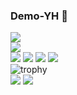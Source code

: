 ### Demo-YH 🦜
![](https://github-readme-stats.vercel.app/api/top-langs/?username=Demo-YH&theme=tokyonight&layout=compact)<br>
![](http://github-profile-summary-cards.vercel.app/api/cards/profile-details?username=Demo-YH&theme=tokyonight)<br>
![](http://github-profile-summary-cards.vercel.app/api/cards/repos-per-language?username=Demo-YH&theme=tokyonight)
![](http://github-profile-summary-cards.vercel.app/api/cards/most-commit-language?username=Demo-YH&theme=tokyonight)
![](http://github-profile-summary-cards.vercel.app/api/cards/stats?username=Demo-YH&theme=tokyonight)
![](http://github-profile-summary-cards.vercel.app/api/cards/productive-time?username=Demo-YH&theme=tokyonight&utcOffset=8)<br>
![trophy](https://github-profile-trophy.vercel.app/?username=Demo-YH&theme=tokyonight)<br>
![](https://github-readme-stats.vercel.app/api/?username=Demo-YH&layout=compact&theme=tokyonight)
![](https://github-readme-streak-stats.herokuapp.com/?user=Demo-YH&theme=tokyonight)


<!--
**Demo-YH/Demo-YH** is a ✨ _special_ ✨ repository because its `README.md` (this file) appears on your GitHub profile.

Here are some ideas to get you started:

- 🔭 I’m currently working on ...
- 🌱 I’m currently learning ...
- 👯 I’m looking to collaborate on ...
- 🤔 I’m looking for help with ...
- 💬 Ask me about ...
- 📫 How to reach me: ...
- 😄 Pronouns: ...
- ⚡ Fun fact: ...
-->
